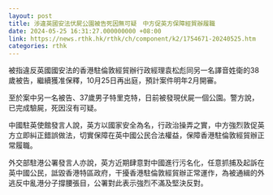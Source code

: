 ```yaml
---
layout: post
title: 涉違英國安法伏屍公園被告死因無可疑　中方促英方保障經貿辦履職
date: 2024-05-25 16:31:27.000000000 +08:00
link: https://news.rthk.hk/rthk/ch/component/k2/1754671-20240525.htm
categories: rthk
---
```


被指違反英國國安法的香港駐倫敦經貿辦行政經理袁松彪同另一名譯音姓衛的38歲被告，繼續獲准保釋，10月25日再出庭，預計案件明年2月開審。

至於案中另一名被告、37歲男子特里克特，日前被發現伏屍一個公園。警方說，已完成驗屍，死因沒有可疑。

中國駐英使館發言人說，英方以國家安全為名，行政治操弄之實，中方強烈敦促英方立即糾正錯誤做法，切實保障在英中國公民合法權益，保障香港駐倫敦經貿辦正常履職。 

外交部駐港公署發言人亦說，英方近期肆意對中國進行污名化，任意抓捕及起訴在英中國公民，詆毀香港特區政府，干擾香港駐倫敦經貿辦正常運作，為被通緝的外逃反中亂港分子撐腰張目，公署對此表示強烈不滿及堅決反對。
